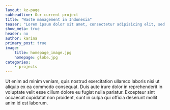 ```yaml
---
layout: kz-page
subheadline: Our current project
title: "Waste management in Indonesia"
teaser: "Lorem ipsum dolor sit amet, consectetur adipisicing elit, sed do eiusmod tempor incididunt ut labore et dolore magna aliqua."
show_meta: true
header: no
author: karina
primary_post: true
image:
    title: homepage_image.jpg
    homepage: globe.jpg
categories:
    - projects
---
```


Ut enim ad minim veniam, quis nostrud exercitation ullamco laboris nisi ut aliquip ex ea commodo consequat. Duis aute irure dolor in reprehenderit in voluptate velit esse cillum dolore eu fugiat nulla pariatur. Excepteur sint occaecat cupidatat non proident, sunt in culpa qui officia deserunt mollit anim id est laborum.










